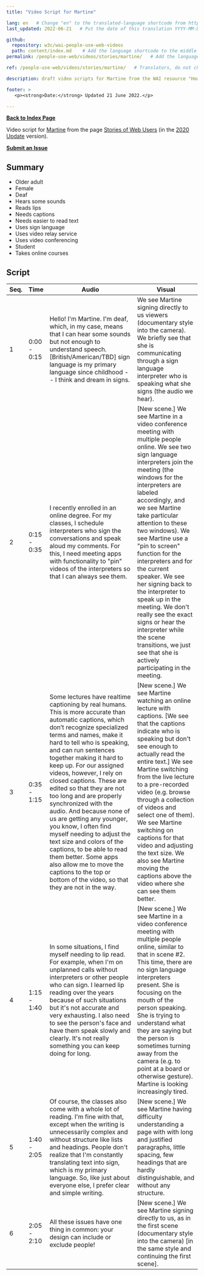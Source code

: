 ```yaml
---
title: "Video Script for Martine"

lang: en   # Change "en" to the translated-language shortcode from https://www.iana.org/assignments/language-subtag-registry/language-subtag-registry
last_updated: 2022-06-21   # Put the date of this translation YYYY-MM-DD (with month in the middle)

github:
  repository: w3c/wai-people-use-web-videos
  path: content/index.md    # Add the language shortcode to the middle of the filename, for example: content/index.fr.md
permalink: /people-use-web/videos/stories/martine/   # Add the language shortcode to the end, with no slash at end, for example: /link/to/page/fr

ref: /people-use-web/videos/stories/martine/   # Translators, do not change this

description: draft video scripts for Martine from the WAI resource "How People with Disabilities Use the Web"

footer: >
   <p><strong>Date:</strong> Updated 21 June 2022.</p>

---
```


**[Back to Index Page](../../)**

Video script for [Martine](https://deploy-preview-113--wai-people-use-web.netlify.app/people-use-web/user-stories-six/) from the page [Stories of Web Users]([https://www.w3.org/WAI/people-use-web/user-stories/](https://deploy-preview-113--wai-people-use-web.netlify.app/people-use-web/user-stories/)) (in the [2020 Update](https://github.com/w3c/wai-people-use-web/wiki/Persona-development) version).

**[Submit an Issue](https://github.com/w3c/wai-people-use-web-videos/issues/new?title=[Martine])**

## Summary

* Older adult
* Female
* Deaf
* Hears some sounds
* Reads lips
* Needs captions
* Needs easier to read text
* Uses sign language
* Uses video relay service
* Uses video conferencing
* Student
* Takes online courses

## Script

| Seq. | Time | Audio | Visual |
| --- | --- | --- | --- |
| 1 | 0:00 - 0:15 | Hello! I'm Martine. I'm deaf, which, in my case, means that I can hear some sounds but not enough to understand speech. [British/American/TBD] sign language is my primary language since childhood -- I think and dream in signs. | We see Martine signing directly to us viewers (documentary style into the camera). We briefly see that she is communicating through a sign language interpreter who is speaking what she signs (the audio we hear). |
| 2 | 0:15 - 0:35 | I recently enrolled in an online degree. For my classes, I schedule interpreters who sign the conversations and speak aloud my comments. For this, I need meeting apps with functionality to "pin" videos of the interpreters so that I can always see them. | [New scene.] We see Martine in a video conference meeting with multiple people online. We see two sign language interpreters join the meeting (the windows for the interpreters are labeled accordingly, and we see Martine take particular attention to these two windows). We see Martine use a "pin to screen" function for the interpreters and for the current speaker. We see her signing back to the interpreter to speak up in the meeting. We don't really see the exact signs or hear the interpreter while the scene transitions, we just see that she is actively participating in the meeting. |
| 3 | 0:35 - 1:15 | Some lectures have realtime captioning by real humans. This is more accurate than automatic captions, which don’t recognize specialized terms and names, make it hard to tell who is speaking, and can run sentences together making it hard to keep up. For our assigned videos, however, I rely on closed captions. These are edited so that they are not too long and are properly synchronized with the audio. And because none of us are getting any younger, you know, I often find myself needing to adjust the text size and colors of the captions, to be able to read them better. Some apps also allow me to move the captions to the top or bottom of the video, so that they are not in the way. | [New scene.] We see Martine watching an online lecture with captions. [We see that the captions indicate who is speaking but don't see enough to actually read the entire text.] We see Martine switching from the live lecture to a pre-recorded video (e.g. browse through a collection of videos and select one of them). We see Martine switching on captions for that video and adjusting the text size. We also see Martine moving the captions above the video where she can see them better. |
| 4 | 1:15 - 1:40 | In some situations, I find myself needing to lip read. For example, when I'm on unplanned calls without interpreters or other people who can sign. I learned lip reading over the years because of such situations but it's not accurate and very exhausting. I also need to see the person's face and have them speak slowly and clearly. It's not really something you can keep doing for long. | [New scene.] We see Martine in a video conference meeting with multiple people online, similar to that in scene #2. This time, there are no sign language interpreters present. She is focusing on the mouth of the person speaking. She is trying to understand what they are saying but the person is sometimes turning away from the camera (e.g. to point at a board or otherwise gesture). Martine is looking increasingly tired. |
| 5 | 1:40 - 2:05 | Of course, the classes also come with a whole lot of reading. I'm fine with that, except when the writing is unnecessarily complex and without structure like lists and headings. People don't realize that I'm constantly translating text into sign, which is my primary language. So, like just about everyone else, I prefer clear and simple writing. | [New scene.] We see Martine having difficulty understanding a page with with long and justified paragraphs, little spacing, few headings that are hardly distinguishable, and without any structure. |
| 6 | 2:05 - 2:10 | All these issues have one thing in common: your design can include or exclude people! | [New scene.] We see Martine signing directly to us, as in the first scene (documentary style into the camera) [in the same style and continuing the first scene]. |
